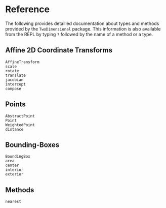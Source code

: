 # Reference

The following provides detailled documentation about types and methods provided
by the `TwoDimensional` package.  This information is also available from the
REPL by typing `?` followed by the name of a method or a type.


## Affine 2D Coordinate Transforms

```@docs
AffineTransform
scale
rotate
translate
jacobian
intercept
compose
```

## Points

```@docs
AbstractPoint
Point
WeightedPoint
distance
```

## Bounding-Boxes

```@docs
BoundingBox
area
center
interior
exterior
```


## Methods

```@docs
nearest
```
